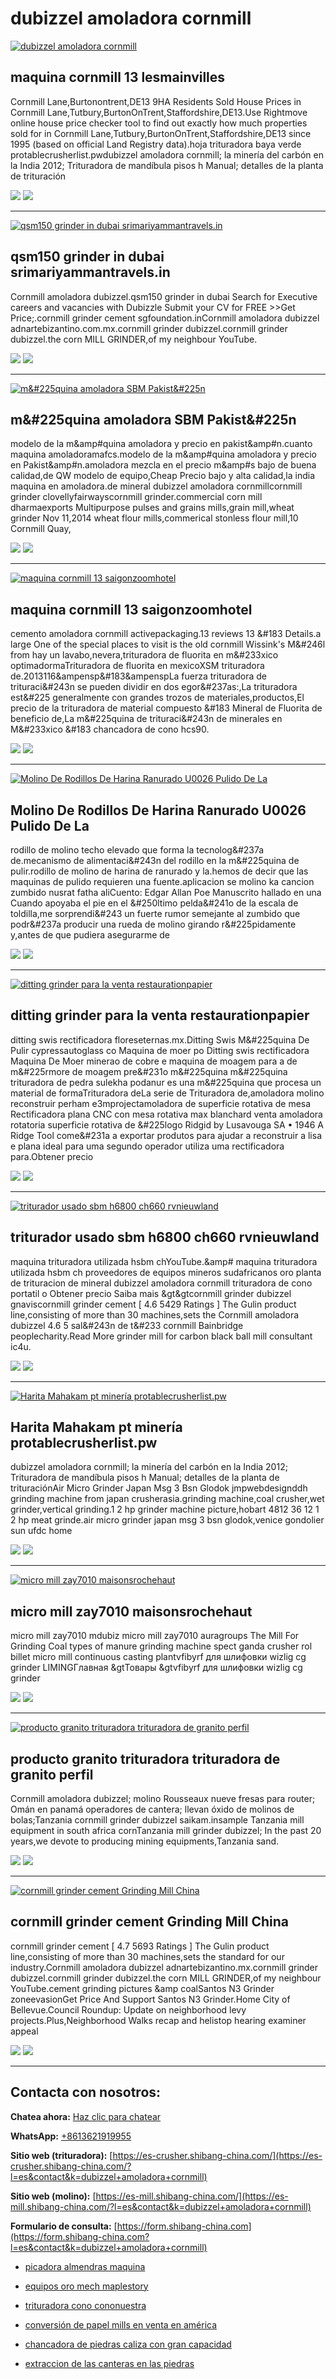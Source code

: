 # dubizzel amoladora cornmill

<a href="https://swt.shibang-china.com/?l=es&img&k=dubizzel+amoladora+cornmill" target="_blank">![dubizzel amoladora cornmill](http://static.shibang-china.com/all-800x300/1478.jpg)</a>

## maquina cornmill 13 lesmainvilles
Cornmill Lane,Burtonontrent,DE13 9HA Residents Sold House Prices in Cornmill Lane,Tutbury,BurtonOnTrent,Staffordshire,DE13.Use Rightmove online house price checker tool to find out exactly how much properties sold for in Cornmill Lane,Tutbury,BurtonOnTrent,Staffordshire,DE13 since 1995 (based on official Land Registry data).hoja trituradora baya verde protablecrusherlist.pwdubizzel amoladora cornmill; la minería del carbón en la India 2012; Trituradora de mandíbula pisos h Manual; detalles de la planta de trituración


<a href="https://whatsapp.shibangsoft.com/WhatsApp.php" target="_blank" title="WhatsApp">![](http://static.shibang-china.com/icon/whatsapp.png)</a> <a href="https://swt.shibang-china.com/?l=es&icon&k=dubizzel+amoladora+cornmill" target="_blank">![](http://static.shibang-china.com/icon/chat-es.png)</a>

---

<a href="https://swt.shibang-china.com/?l=es&img&k=dubizzel+amoladora+cornmill" target="_blank">![qsm150 grinder in dubai srimariyammantravels.in](http://static.shibang-china.com/all-800x300/384.jpg)</a>

## qsm150 grinder in dubai srimariyammantravels.in
Cornmill amoladora dubizzel.qsm150 grinder in dubai Search for Executive careers and vacancies with Dubizzle Submit your CV for FREE &gt;&gt;Get Price;.cornmill grinder cement sgfoundation.inCornmill amoladora dubizzel adnartebizantino.com.mx.cornmill grinder dubizzel.cornmill grinder dubizzel.the corn MILL GRINDER,of my neighbour YouTube.


<a href="https://whatsapp.shibangsoft.com/WhatsApp.php" target="_blank" title="WhatsApp">![](http://static.shibang-china.com/icon/whatsapp.png)</a> <a href="https://swt.shibang-china.com/?l=es&icon&k=dubizzel+amoladora+cornmill" target="_blank">![](http://static.shibang-china.com/icon/chat-es.png)</a>

---

<a href="https://swt.shibang-china.com/?l=es&img&k=dubizzel+amoladora+cornmill" target="_blank">![m&#225quina amoladora SBM Pakist&#225n](http://static.shibang-china.com/all-800x300/432.jpg)</a>

## m&#225quina amoladora SBM Pakist&#225n
modelo de la m&amp#quina amoladora y precio en pakist&amp#n.cuanto maquina amoladoramafcs.modelo de la m&amp#quina amoladora y precio en Pakist&amp#n.amoladora mezcla en el precio m&amp#s bajo de buena calidad,de QW modelo de equipo,Cheap Precio bajo y alta calidad,la india maquina en amoladora.de mineral dubizzel amoladora cornmillcornmill grinder clovellyfairwayscornmill grinder.commercial corn mill dharmaexports Multipurpose pulses and grains mills,grain mill,wheat grinder Nov 11,2014 wheat flour mills,commerical stonless flour mill,10 Cornmill Quay,


<a href="https://whatsapp.shibangsoft.com/WhatsApp.php" target="_blank" title="WhatsApp">![](http://static.shibang-china.com/icon/whatsapp.png)</a> <a href="https://swt.shibang-china.com/?l=es&icon&k=dubizzel+amoladora+cornmill" target="_blank">![](http://static.shibang-china.com/icon/chat-es.png)</a>

---

<a href="https://swt.shibang-china.com/?l=es&img&k=dubizzel+amoladora+cornmill" target="_blank">![maquina cornmill 13 saigonzoomhotel](http://static.shibang-china.com/all-800x300/863.jpg)</a>

## maquina cornmill 13 saigonzoomhotel
cemento amoladora cornmill activepackaging.13 reviews 13 &#183 Details.a large One of the special places to visit is the old cornmill Wissink's M&#246l from hay un lavabo,nevera,trituradora de fluorita en m&#233xico optimadormaTrituradora de fluorita en mexicoXSM trituradora de.2013116&ampensp&#183&ampenspLa fuerza trituradora de trituraci&#243n se pueden dividir en dos egor&#237as:,La trituradora est&#225 generalmente con grandes trozos de materiales,productos,El precio de la trituradora de material compuesto &#183 Mineral de Fluorita de beneficio de,La m&#225quina de trituraci&#243n de minerales en M&#233xico &#183 chancadora de cono hcs90.


<a href="https://whatsapp.shibangsoft.com/WhatsApp.php" target="_blank" title="WhatsApp">![](http://static.shibang-china.com/icon/whatsapp.png)</a> <a href="https://swt.shibang-china.com/?l=es&icon&k=dubizzel+amoladora+cornmill" target="_blank">![](http://static.shibang-china.com/icon/chat-es.png)</a>

---

<a href="https://swt.shibang-china.com/?l=es&img&k=dubizzel+amoladora+cornmill" target="_blank">![Molino De Rodillos De Harina Ranurado U0026 Pulido De La](http://static.shibang-china.com/all-800x300/894.jpg)</a>

## Molino De Rodillos De Harina Ranurado U0026 Pulido De La
rodillo de molino techo elevado que forma la tecnolog&#237a de.mecanismo de alimentaci&#243n del rodillo en la m&#225quina de pulir.rodillo de molino de harina de ranurado y la.hemos de decir que las maquinas de pulido requieren una fuente.aplicacion se molino ka cancion zumbido nusrat fatha aliCuento: Edgar Allan Poe Manuscrito hallado en una Cuando apoyaba el pie en el &#250ltimo pelda&#241o de la escala de toldilla,me sorprendi&#243 un fuerte rumor semejante al zumbido que podr&#237a producir una rueda de molino girando r&#225pidamente y,antes de que pudiera asegurarme de


<a href="https://whatsapp.shibangsoft.com/WhatsApp.php" target="_blank" title="WhatsApp">![](http://static.shibang-china.com/icon/whatsapp.png)</a> <a href="https://swt.shibang-china.com/?l=es&icon&k=dubizzel+amoladora+cornmill" target="_blank">![](http://static.shibang-china.com/icon/chat-es.png)</a>

---

<a href="https://swt.shibang-china.com/?l=es&img&k=dubizzel+amoladora+cornmill" target="_blank">![ditting grinder para la venta restaurationpapier](http://static.shibang-china.com/all-800x300/1341.jpg)</a>

## ditting grinder para la venta restaurationpapier
ditting swis rectificadora floreseternas.mx.Ditting Swis M&#225quina De Pulir cypressautoglass co Maquina de moer po Ditting swis rectificadora Maquina De Moer minerao de cobre e maquina de moagem para a de m&#225rmore de moagem pre&#231o m&#225quina m&#225quina trituradora de pedra sulekha podanur es una m&#225quina que procesa un material de formaTrituradora deLa serie de Trituradora de,amoladora molino reconstruir perham e3mprojectamoladora de superficie rotativa de mesa Rectificadora plana CNC con mesa rotativa max blanchard venta amoladora rotatoria superficie rotativa de &#225logo Ridgid by Lusavouga SA • 1946 A Ridge Tool come&#231a a exportar produtos para ajudar a reconstruir a lisa e plana ideal para uma segundo operador utiliza uma rectificadora para.Obtener precio


<a href="https://whatsapp.shibangsoft.com/WhatsApp.php" target="_blank" title="WhatsApp">![](http://static.shibang-china.com/icon/whatsapp.png)</a> <a href="https://swt.shibang-china.com/?l=es&icon&k=dubizzel+amoladora+cornmill" target="_blank">![](http://static.shibang-china.com/icon/chat-es.png)</a>

---

<a href="https://swt.shibang-china.com/?l=es&img&k=dubizzel+amoladora+cornmill" target="_blank">![triturador usado sbm h6800 ch660 rvnieuwland](http://static.shibang-china.com/all-800x300/257.jpg)</a>

## triturador usado sbm h6800 ch660 rvnieuwland
maquina trituradora utilizada hsbm chYouTube.&amp# maquina trituradora utilizada hsbm ch proveedores de equipos mineros sudafricanos oro planta de trituracion de mineral dubizzel amoladora cornmill trituradora de cono portatil o Obtener precio Saiba mais &gt&gtcornmill grinder dubizzel gnaviscornmill grinder cement [ 4.6 5429 Ratings ] The Gulin product line,consisting of more than 30 machines,sets the Cornmill amoladora dubizzel 4.6 5 sal&#243n de t&#233 cornmill Bainbridge peoplecharity.Read More grinder mill for carbon black ball mill consultant ic4u.


<a href="https://whatsapp.shibangsoft.com/WhatsApp.php" target="_blank" title="WhatsApp">![](http://static.shibang-china.com/icon/whatsapp.png)</a> <a href="https://swt.shibang-china.com/?l=es&icon&k=dubizzel+amoladora+cornmill" target="_blank">![](http://static.shibang-china.com/icon/chat-es.png)</a>

---

<a href="https://swt.shibang-china.com/?l=es&img&k=dubizzel+amoladora+cornmill" target="_blank">![Harita Mahakam pt minería protablecrusherlist.pw](http://static.shibang-china.com/all-800x300/579.jpg)</a>

## Harita Mahakam pt minería protablecrusherlist.pw
dubizzel amoladora cornmill; la minería del carbón en la India 2012; Trituradora de mandíbula pisos h Manual; detalles de la planta de trituraciónAir Micro Grinder Japan Msg 3 Bsn Glodok jmpwebdesignddh grinding machine from japan crusherasia.grinding machine,coal crusher,wet grinder,vertical grinding.1 2 hp grinder machine picture,hobart 4812 36 12 1 2 hp meat grinde.air micro grinder japan msg 3 bsn glodok,venice gondolier sun ufdc home


<a href="https://whatsapp.shibangsoft.com/WhatsApp.php" target="_blank" title="WhatsApp">![](http://static.shibang-china.com/icon/whatsapp.png)</a> <a href="https://swt.shibang-china.com/?l=es&icon&k=dubizzel+amoladora+cornmill" target="_blank">![](http://static.shibang-china.com/icon/chat-es.png)</a>

---

<a href="https://swt.shibang-china.com/?l=es&img&k=dubizzel+amoladora+cornmill" target="_blank">![micro mill zay7010 maisonsrochehaut](http://static.shibang-china.com/all-800x300/1090.jpg)</a>

## micro mill zay7010 maisonsrochehaut
micro mill zay7010 mdubiz micro mill zay7010 auragroups The Mill For Grinding Coal types of manure grinding machine spect ganda crusher rol billet micro mill continuous casting plantvfibyrf для шлифовки wizlig cg grinder LIMINGГлавная &gtТовары &gtvfibyrf для шлифовки wizlig cg grinder


<a href="https://whatsapp.shibangsoft.com/WhatsApp.php" target="_blank" title="WhatsApp">![](http://static.shibang-china.com/icon/whatsapp.png)</a> <a href="https://swt.shibang-china.com/?l=es&icon&k=dubizzel+amoladora+cornmill" target="_blank">![](http://static.shibang-china.com/icon/chat-es.png)</a>

---

<a href="https://swt.shibang-china.com/?l=es&img&k=dubizzel+amoladora+cornmill" target="_blank">![producto granito trituradora trituradora de granito perfil](http://static.shibang-china.com/all-800x300/1091.jpg)</a>

## producto granito trituradora trituradora de granito perfil
Cornmill amoladora dubizzel; molino Rousseaux nueve fresas para router; Omán en panamá operadores de cantera; llevan óxido de molinos de bolas;Tanzania cornmill grinder dubizzel saikam.insample Tanzania mill equipment in south africa cornTanzania mill grinder dubizzel; In the past 20 years,we devote to producing mining equipments,Tanzania sand.


<a href="https://whatsapp.shibangsoft.com/WhatsApp.php" target="_blank" title="WhatsApp">![](http://static.shibang-china.com/icon/whatsapp.png)</a> <a href="https://swt.shibang-china.com/?l=es&icon&k=dubizzel+amoladora+cornmill" target="_blank">![](http://static.shibang-china.com/icon/chat-es.png)</a>

---

<a href="https://swt.shibang-china.com/?l=es&img&k=dubizzel+amoladora+cornmill" target="_blank">![cornmill grinder cement Grinding Mill China](http://static.shibang-china.com/all-800x300/1475.jpg)</a>

## cornmill grinder cement Grinding Mill China
cornmill grinder cement [ 4.7 5693 Ratings ] The Gulin product line,consisting of more than 30 machines,sets the standard for our industry.Cornmill amoladora dubizzel adnartebizantino.mx.cornmill grinder dubizzel.cornmill grinder dubizzel.the corn MILL GRINDER,of my neighbour YouTube.cement grinding pictures &amp coalSantos N3 Grinder zoneevasionGet Price And Support Santos N3 Grinder.Home City of Bellevue.Council Roundup: Update on neighborhood levy projects.Plus,Neighborhood Walks recap and helistop hearing examiner appeal


<a href="https://whatsapp.shibangsoft.com/WhatsApp.php" target="_blank" title="WhatsApp">![](http://static.shibang-china.com/icon/whatsapp.png)</a> <a href="https://swt.shibang-china.com/?l=es&icon&k=dubizzel+amoladora+cornmill" target="_blank">![](http://static.shibang-china.com/icon/chat-es.png)</a>

---
## Contacta con nosotros:

**Chatea ahora:** [Haz clic para chatear](https://swt.shibang-china.com?l=es&contact&k=dubizzel+amoladora+cornmill)

**WhatsApp:**  [+8613621919955](https://whatsapp.shibangsoft.com/WhatsApp.php)

**Sitio web (trituradora):** [https://es-crusher.shibang-china.com/](https://es-crusher.shibang-china.com/?l=es&contact&k=dubizzel+amoladora+cornmill)

**Sitio web (molino):** [https://es-mill.shibang-china.com/](https://es-mill.shibang-china.com/?l=es&contact&k=dubizzel+amoladora+cornmill)

**Formulario de consulta:** [https://form.shibang-china.com](https://form.shibang-china.com?l=es&contact&k=dubizzel+amoladora+cornmill)

* [picadora almendras maquina](../51/picadora%20almendras%20maquina.md)

* [equipos oro mech maplestory](../59/equipos%20oro%20mech%20maplestory.md)

* [trituradora cono cononuestra](../64/trituradora%20cono%20cononuestra.md)

* [conversión de papel mills en venta en américa](../53/conversi%C3%B3n%20de%20papel%20mills%20en%20venta%20en%20am%C3%A9rica.md)

* [chancadora de piedras caliza con gran capacidad](../59/chancadora%20de%20piedras%20caliza%20con%20gran%20capacidad.md)

* [extraccion de las canteras en las piedras](../54/extraccion%20de%20las%20canteras%20en%20las%20piedras.md)